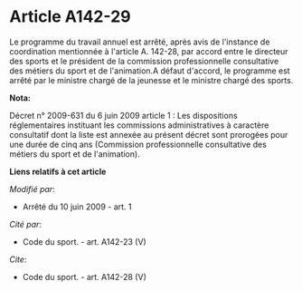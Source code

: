 # Article A142-29

Le programme du travail annuel est arrêté, après avis de l'instance de coordination mentionnée à l'article A. 142-28, par
accord entre le directeur des sports et le président de la commission professionnelle consultative des métiers du sport et de
l'animation.A défaut d'accord, le programme est arrêté par le ministre chargé de la jeunesse et le ministre chargé des
sports.

**Nota:**

Décret n° 2009-631 du 6 juin 2009 article 1 : Les dispositions réglementaires instituant les commissions administratives à
caractère consultatif dont la liste est annexée au présent décret sont prorogées pour une durée de cinq ans (Commission
professionnelle consultative des métiers du sport et de l'animation).

**Liens relatifs à cet article**

_Modifié par_:

  - Arrêté du 10 juin 2009 - art. 1

_Cité par_:

  - Code du sport. - art. A142-23 (V)

_Cite_:

  - Code du sport. - art. A142-28 (V)
